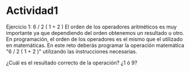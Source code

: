 # Actividad1

Ejercicio 1: 6 / 2 ( 1 + 2 )
El orden de los operadores aritméticos es muy importante ya que dependiendo del orden obtenemos un resultado u otro. En programación, el orden de los operadores es el mismo que el utilizado en matemáticas.
En este reto deberás programar la operación matemática "6 / 2 ( 1 + 2 )" utilizando las instrucciones necesarias.

¿Cuál es el resultado correcto de la operación? ¿1 ó 9?
